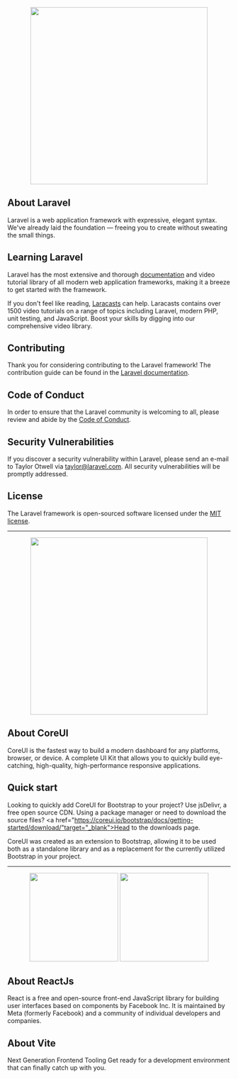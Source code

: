 <p align="center"><a href="https://laravel.com" target="_blank"><img src="https://raw.githubusercontent.com/laravel/art/master/logo-lockup/5%20SVG/2%20CMYK/1%20Full%20Color/laravel-logolockup-cmyk-red.svg" width="400"></a></p>

## About Laravel

Laravel is a web application framework with expressive, elegant syntax. We've already laid the foundation — freeing you to create without sweating the small things.

## Learning Laravel

Laravel has the most extensive and thorough [documentation](https://laravel.com/docs/10.x) and video tutorial library of all modern web application frameworks, making it a breeze to get started with the framework.

If you don't feel like reading, [Laracasts](https://laracasts.com) can help. Laracasts contains over 1500 video tutorials on a range of topics including Laravel, modern PHP, unit testing, and JavaScript. Boost your skills by digging into our comprehensive video library.

## Contributing

Thank you for considering contributing to the Laravel framework! The contribution guide can be found in the [Laravel documentation](https://laravel.com/docs/10.x/contributions).

## Code of Conduct

In order to ensure that the Laravel community is welcoming to all, please review and abide by the [Code of Conduct](https://laravel.com/docs/contributions#code-of-conduct).

## Security Vulnerabilities

If you discover a security vulnerability within Laravel, please send an e-mail to Taylor Otwell via [taylor@laravel.com](mailto:taylor@laravel.com). All security vulnerabilities will be promptly addressed.

## License

The Laravel framework is open-sourced software licensed under the [MIT license](https://opensource.org/licenses/MIT).

<hr/>
<p align="center"><a href="https://coreui.io/" target="_blank"><img src="https://coreui.io/bootstrap/docs/2.1/assets/brand/logo.svg" width="400"></a></p>

## About CoreUI

CoreUI is the fastest way to build a modern dashboard for any platforms, browser, or device. A complete UI Kit that allows you to quickly build eye-catching, high-quality, high-performance responsive applications.

## Quick start

Looking to quickly add CoreUI for Bootstrap to your project? Use jsDelivr, a free open source CDN. Using a package manager or need to download the source files? <a href="https://coreui.io/bootstrap/docs/getting-started/download/"target="_blank">Head to the downloads page.</a>

CoreUI was created as an extension to Bootstrap, allowing it to be used both as a standalone library and as a replacement for the currently utilized Bootstrap in your project.

<hr/>
<p align="center"><a href="https://vitejs.dev" target="_blank"><img src="https://vitejs.dev/logo-with-shadow.png" width="200"></a>
<a href="https://react.dev" target="_blank"><img src="https://upload.wikimedia.org/wikipedia/commons/a/a7/React-icon.svg" width="200"></a>
</p>

## About ReactJs

React is a free and open-source front-end JavaScript library for building user interfaces based on components by Facebook Inc. It is maintained by Meta (formerly Facebook) and a community of individual developers and companies.

## About Vite

Next Generation Frontend Tooling
Get ready for a development environment that can finally catch up with you.